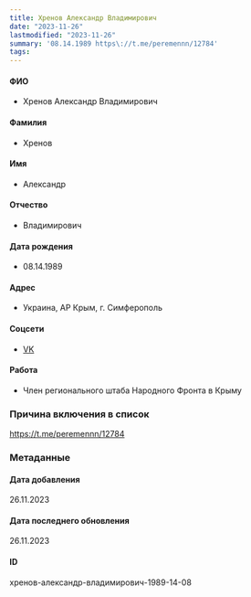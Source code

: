 ```yaml
---
title: Хренов Александр Владимирович
date: "2023-11-26"
lastmodified: "2023-11-26"
summary: '08.14.1989 https\://t.me/peremennn/12784'
tags: 
---
```

<!--# pp2-->
<!--## Фигурант-->
<!--### Личные данные-->
#### ФИО
- Хренов Александр Владимирович
#### Фамилия
- Хренов
#### Имя
- Александр
#### Отчество
- Владимирович
#### Дата рождения
- 08.14.1989
#### Адрес
- Украина, АР Крым, г. Симферополь
#### Соцсети
- [VK](https://vk.com/hrenov.alexandr)
#### Работа
- Член регионального штаба Народного Фронта в Крыму
### Причина включения в список
https://t.me/peremennn/12784
### Метаданные
#### Дата добавления
26.11.2023
#### Дата последнего обновления
26.11.2023
#### ID
хренов-александр-владимирович-1989-14-08
<!--## END;-->
